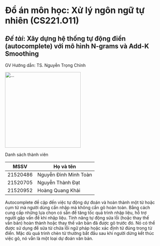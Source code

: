 
# Đồ án môn học: Xử lý ngôn ngữ tự nhiên (CS221.O11)
## _**Đề tài**_: Xây dựng hệ thống tự động điền (autocomplete) với mô hình N-grams và Add-K Smoothing

GV Hướng dẫn: TS. Nguyễn Trọng Chỉnh

<img src="https://cdn.haitrieu.com/wp-content/uploads/2021/10/Logo-DH-Cong-Nghe-Thong-Tin-UIT.png" alt="..." width="250" />

Danh sách thành viên

| MSSV | Họ và tên |
| - | - |
|21520486| Nguyễn Đình Minh Toàn |
| 21520705 | Nguyễn Thành Đạt |
| 21520952 | Hoàng Quang Khải |


Autocomplete đề cập đến việc tự động dự đoán và hoàn thành một từ hoặc cụm từ mà người dùng cần nhập mà không cần gõ hoàn toàn. Bằng cách cung cấp những lựa chọn có sẵn để tăng tốc quá trình nhập liệu, hỗ trợ người gặp vấn đề khi nhập liệu. Tính năng tự động sửa lỗi (hoặc thay thế văn bản) hoàn thành hoặc thay thế văn bản đã được gõ trước đó. Nó có thể được sử dụng để sửa từ chứa lỗi ngữ pháp hoặc xác định từ đúng trong từ điển. Mặc dù quá trình chèn từ thường bắt đầu sau khi người dừng kết thúc việc gõ, nó vẫn là một loại dự đoán văn bản.
